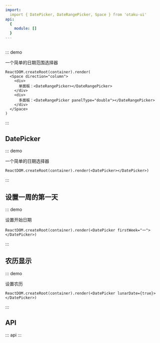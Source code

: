 ```yaml
---
import:
  import { DatePicker, DateRangePicker, Space } from 'otaku-ui'
api:
  {
    module: []
  }
---
```



## 

::: demo

一个简单的日期范围选择器

```tsx
ReactDOM.createRoot(container).render(
  <Space direction="column">
    <div>
      单面板：<DateRangePicker></DateRangePicker>
    </div>
    <div>
      多面板：<DateRangePicker panelType="double"></DateRangePicker>
    </div>
  </Space>
)

```
:::

## DatePicker

::: demo

一个简单的日期选择器

```tsx
ReactDOM.createRoot(container).render(<DatePicker></DatePicker>)

```
:::

## 设置一周的第一天

::: demo

设置开始日期

```tsx
ReactDOM.createRoot(container).render(<DatePicker firstWeek="一"></DatePicker>)
```
:::


## 农历显示

::: demo

设置农历

```tsx
ReactDOM.createRoot(container).render(<DatePicker lunarDate={true}></DatePicker>)
```
:::


## API

::: api
:::